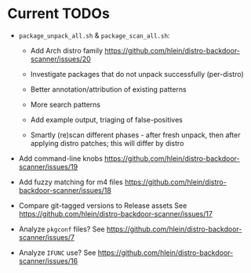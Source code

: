 # Current TODOs


* `package_unpack_all.sh` &amp; `package_scan_all.sh`:

  - Add Arch distro family
    https://github.com/hlein/distro-backdoor-scanner/issues/20

  - Investigate packages that do not unpack successfully (per-distro)

  - Better annotation/attribution of existing patterns

  - More search patterns

  - Add example output, triaging of false-positives

  - Smartly (re)scan different phases - after fresh unpack, then after
    applying distro patches; this will differ by distro

* Add command-line knobs
  https://github.com/hlein/distro-backdoor-scanner/issues/19

* Add fuzzy matching for m4 files
  https://github.com/hlein/distro-backdoor-scanner/issues/18

* Compare git-tagged versions to Release assets
  See https://github.com/hlein/distro-backdoor-scanner/issues/17

* Analyze `pkgconf` files?
  See https://github.com/hlein/distro-backdoor-scanner/issues/7

* Analyze `IFUNC` use?
  See https://github.com/hlein/distro-backdoor-scanner/issues/16

